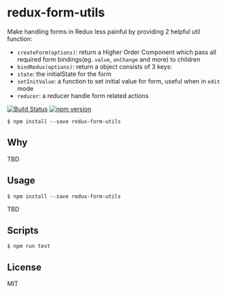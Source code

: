 redux-form-utils
==========================

Make handling forms in Redux less painful by providing 2 helpful util function:

 - `createForm(options)`: return a Higher Order Component which pass all required form bindings(eg. `value`, `onChange` and more) to children
 - `bindRedux(options)`: return a object consists of 3 keys:
  - `state`: the initialState for the form
  - `setInitValue`: a function to set initial value for form, useful when in `edit` mode
  - `reducer`: a reducer handle form related actions

[![Build Status](https://travis-ci.org/jasonslyvia/redux-form-utils.svg)](https://travis-ci.org/jasonslyvia/redux-form-utils)
[![npm version](https://badge.fury.io/js/redux-form-utils.svg)](http://badge.fury.io/js/redux-form-utils)

```
$ npm install --save redux-form-utils
```

## Why

TBD

## Usage

```
$ npm install --save redux-form-utils
```
TBD

## Scripts

```
$ npm run test
```

## License

MIT


